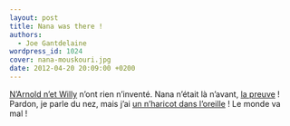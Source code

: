 ```yaml
---
layout: post
title: Nana was there !
authors:
  - Joe Gantdelaine
wordpress_id: 1024
cover: nana-mouskouri.jpg
date: 2012-04-20 20:09:00 +0200
---
```


[N’Arnold n’et Willy](http://www.youtube.com/watch?v=lRNCLUBJk08) n’ont rien
n’inventé. Nana n’était là n’avant,
[la preuve](http://www.youtube.com/watch?v=VO0qGaOvIUA) ! Pardon, je parle du
nez, mais j’ai
[un n’haricot dans l’oreille](http://www.youtube.com/watch?v=KUScX45eW80) ! Le
monde va mal !

